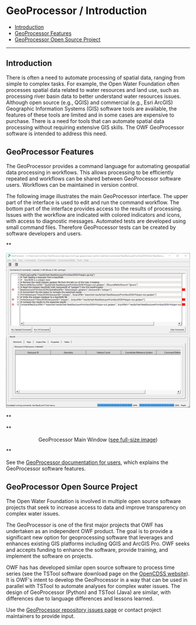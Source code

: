 # GeoProcessor / Introduction #

* [Introduction](#introduction)
* [GeoProcessor Features](#geoprocessor-features)
* [GeoProcessor Open Source Project](#geoprocessor-open-source-project)

---------------

## Introduction ##

There is often a need to automate processing of spatial data, ranging from simple to complex tasks.
For example, the Open Water Foundation often processes spatial data related to water resources and land use,
such as processing river basin data to better understand water resources issues.
Although open source (e.g., QGIS) and commercial (e.g., Esri ArcGIS)
Geographic Information Systems (GIS) software tools are available,
the features of these tools are limited and in some cases are expensive to purchase.
There is a need for tools that can automate spatial data processing without requiring extensive GIS skills.
The OWF GeoProcessor software is intended to address this need.

## GeoProcessor Features ##

The GeoProcessor provides a command language for automating geospatial data processing in workflows.
This allows processing to be efficiently repeated and workflows can be shared between GeoProcessor software users.
Workflows can be maintained in version control.

The following image illustrates the main GeoProcessor interface.
The upper part of the interface is used to edit and run the command workflow.
The bottom part of the interface provides access to the results of processing.
Issues with the workflow are indicated with colored indicators and icons, with access to diagnostic messages.
Automated tests are developed using small command files.
Therefore GeoProcessor tests can be created by software developers and users.

**<p style="text-align: center;">
![GeoProcessor-main](GeoProcessor-main.png)
</p>**

**<p style="text-align: center;">
GeoProcessor Main Window (<a href="../GeoProcessor-main.png">see full-size image</a>)
</p>**

See the [GeoProcessor documentation for users](http://software.openwaterfoundation.org/geoprocessor/latest/doc-user/),
which explains the GeoProcessor software features.

## GeoProcessor Open Source Project ##

The Open Water Foundation is involved in multiple open source software projects that
seek to increase access to data and improve transparency on complex water issues.

The GeoProcessor is one of the first major projects that OWF has undertaken as an independent OWF product.
The goal is to provide a significant new option for geoprocessing software that leverages and enhances
existing GIS platforms including QGIS and ArcGIS Pro.
OWF seeks and accepts funding to enhance the software, provide training,
and implement the software on projects.

OWF has has developed similar open source software to process time series
(see the TSTool software download page on the [OpenCDSS website](http://opencdss.state.co.us/opencdss/tstool/)).
It is OWF's intent to develop the GeoProcessor in a way that can be used in parallel with TSTool to
automate analyses for complex water issues.
The design of GeoProcessor (Python) and TSTool (Java) are similar,
with differences due to language differences and lessons learned.

Use the [GeoProcessor repository issues page](https://github.com/OpenWaterFoundation/owf-app-geoprocessor-python/issues)
or contact project maintainers to provide input.

